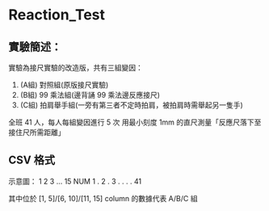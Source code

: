 # Reaction_Test

## 實驗簡述：
實驗為接尺實驗的改造版，共有三組變因：
1. (A組) 對照組(原版接尺實驗)
2. (B組) 99 乘法組(邊背誦 99 乘法邊反應接尺)
3. (C組) 拍肩舉手組(一旁有第三者不定時拍肩，被拍肩時需舉起另一隻手)

全班 41 人，每人每組變因進行 5 次
用最小刻度 1mm 的直尺測量「反應尺落下至接住尺所需距離」

## CSV 格式
示意圖：
        1   2   3   ... 15
NUM
1       .
2           .
3               .
.
.
.
41

其中位於 [1, 5]/[6, 10]/[11, 15] column 的數據代表 A/B/C 組

